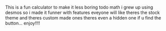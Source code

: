 This is a fun calculator to make it less boring todo math i grew up using desmos so i made it funner with features eveyone will like theres the stock theme and theres custom made ones theres even a hidden one if u find the button... enjoy!!!!
